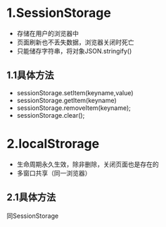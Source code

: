 # 1.SessionStorage
* 存储在用户的浏览器中
* 页面刷新也不丢失数据，浏览器关闭时死亡
* 只能储存字符串，将对象JSON.stringify()
## 1.1具体方法
* sessionStorage.setItem(keyname,value)
* sessionStorage.getItem(keyname)
*  sessionStorage.removeItem(keyname);
*   sessionStorage.clear();


# 2.localStrorage
* 生命周期永久生效，除非删除，关闭页面也是存在的
* 多窗口共享（同一浏览器）
## 2.1具体方法
同SessionStorage
